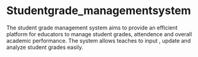 # Studentgrade_managementsystem 
The student grade management system aims to provide an efficient platform for educators to manage student grades, attendence and overall academic performance. The system allows teaches to input , update and analyze student grades easily.
